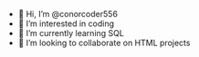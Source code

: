- 👋 Hi, I’m @conorcoder556
- 👀 I’m interested in coding
- 🌱 I’m currently learning SQL
- 💞️ I’m looking to collaborate on HTML projects


